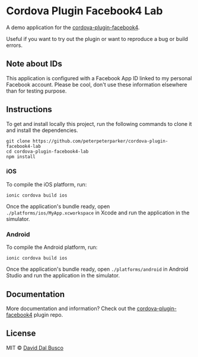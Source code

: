 # Cordova Plugin Facebook4 Lab

A demo application for the [cordova-plugin-facebook4](https://github.com/jeduan/cordova-plugin-facebook4).

Useful if you want to try out the plugin or want to reproduce a bug or build errors.

## Note about IDs

This application is configured with a Facebook App ID linked to my personal Facebook account. Please be cool, don't use these information elsewhere than for testing purpose.

## Instructions

To get and install locally this project, run the following commands to clone it and install the dependencies.

```
git clone https://github.com/peterpeterparker/cordova-plugin-facebook4-lab
cd cordova-plugin-facebook4-lab
npm install
```

### iOS

To compile the iOS platform, run:

```
ionic cordova build ios
```

Once the application's bundle ready, open `./platforms/ios/MyApp.xcworkspace` in Xcode and run the application in the simulator.

### Android

To compile the Android platform, run:

```
ionic cordova build ios
```

Once the application's bundle ready, open `./platforms/android` in Android Studio and run the application in the simulator.

## Documentation

More documentation and information? Check out the [cordova-plugin-facebook4](https://github.com/jeduan/cordova-plugin-facebook4) plugin repo.

## License

MIT © [David Dal Busco](mailto:david.dalbusco@outlook.com)
